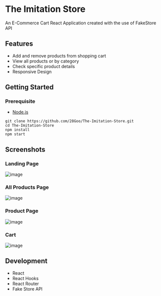 # The Imitation Store

An E-Commerce Cart React Application created with the use of FakeStore API

## Features

-   Add and remove products from shopping cart
-   View all products or by category
-   Check specific product details
-   Responsive Design

## Getting Started


### Prerequisite

-   [Node.js](https://nodejs.org/en/)

```
git clone https://github.com/28Goo/The-Imitation-Store.git
cd The-Imitation-Store
npm install
npm start
```

## Screenshots

### Landing Page

![image](https://user-images.githubusercontent.com/77486220/132814378-6a779c31-515e-43c4-b2a5-7eebb637a45e.png)

### All Products Page

![image](https://user-images.githubusercontent.com/77486220/132814437-78b6d7e3-a54a-4a4a-99bb-fc43cab530e6.png)

### Product Page

![image](https://user-images.githubusercontent.com/77486220/132814513-40ec83ff-8005-4472-ae39-4dd34509e2f6.png)

### Cart

![image](https://user-images.githubusercontent.com/77486220/132814591-87ecf413-6009-418d-8e87-64cb64b57ff0.png)


## Development

-   React
-   React Hooks
-   React Router
-   Fake Store API
